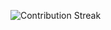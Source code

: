 ![Contribution Streak](https://img.shields.io/github/last-commit/Leetcode_DSA/REPOSITORY?label=Contribution%20Streak)
